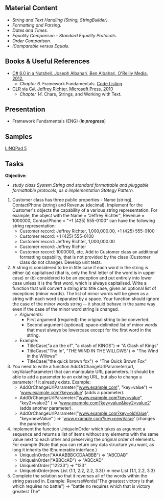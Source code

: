 ## Material Content 
- *String and Text Handling (String, StringBuilder).*
- *Formatting and Parsing.*
- *Dates and Times.*
- *Equality Comparison - Standard Equality Protocols.*
- *Order Comparison.*
- *IComparable versus Equals.*

## Books & Useful References 
- [C# 6.0 in a Nutshell. Joseph Albahari, Ben Albahari. O'Reilly Media. 2012.](http://shop.oreilly.com/product/0636920040323.do)
   - *Chapter 6.* Framework Fundamentals. [Code Listing](http://www.albahari.com/nutshell/ch06.aspx)
- [CLR via C#. Jeffrey Richter. Microsoft Press. 2010](https://www.goodreads.com/book/show/7121415-clr-via-c)
   - *Chapter 14.* Chars, Strings, and Working with Text.

## Presentation 
- Framework Fundamentals (ENG) (***in progress***)

## Samples 
[LINQPad 5](https://github.com/EPM-RD-NETLAB/.NET-Framework-modules/tree/master/M7.%20Framework%20Fundamentals/Samples/LINQPad)

## Tasks  
**Objective:** 
- *study class System.String and standard formattable and pluggable formattable protocols, as a implementation Stategy Pattern.* 

1. Customer class has three public properties - Name (string), ContactPhone (string) and Revenue (decimal). Implement for the Customer's objects the capability of a various string representation. For example, the object with the Name = "Jeffrey Richter", Revenue = 1000000, ContactPhone = "+1 (425) 555-0100" can have the following string representation:
   - Customer record: Jeffrey Richter, 1,000,000.00, +1 (425) 555-0100
   - Customer record: +1 (425) 555-0100
   - Customer record: Jeffrey Richter, 1,000,000.00
   - Customer record: Jeffrey Richter
   - Customer record: 1000000, etc. 
Add to Customer class an additional formatting capability, that is not provided by the class (Customer class do not change). Develop unit tests.
2. A string is considered to be in title case if each word in the string is either (a) capitalised (that is, only the first letter of the word is in upper case) or (b) considered to be an exception and put entirely into lower case unless it is the first word, which is always capitalised. Write a function that will convert a string into title case, given an optional list of exceptions (minor words). The list of minor words will be given as a string with each word separated by a space. Your function should ignore the case of the minor words string -- it should behave in the same way even if the case of the minor word string is changed.
    - *Arguments:*
      - First argument (required): the original string to be converted.
      - Second argument (optional): space-delimited list of minor words that must always be lowercase except for the first word in the string.
    - Example:
      - TitleCase("a an the of", "a clash of KINGS")   => "A Clash of Kings"
      - TitleCase("The In", "THE WIND IN THE WILLOWS") => "The Wind in the Willows"
      - TitleCase("the quick brown fox")               => "The Quick Brown Fox"
3. You need to write a function AddOrChangeUrlParameter(url, keyValueParameter) that can manipulate URL parameters. It should be able to add a parameter to an existing URL, but also to change a parameter if it already exists. 
   Example:
   - AddOrChangeUrlParameter("www.example.com", "key=value") => 'www.example.com?key=value' (adds a parameter).
   - AddOrChangeUrlParameter("www.example.com?key=value", "key2=value2" ) => 'www.example.com?key=value&key2=value2' (adds another parameter).
   - AddOrChangeUrlParameter("www.example.com?key=oldValue", "key=newValue" ) => 'www.example.com?key=newValue' (changes the parameter).
4. Implement the function UniqueInOrder which takes as argument a sequence and returns a list of items without any elements with the same value next to each other and preserving the original order of elements. For example (Note that you can return any data structure you want, as long it inherits the IEnumerable interface.)
   - UniqueInOrder("AAAABBBCCDAABBB")                     => "ABCDAB"
   - UniqueInOrder("ABBCcAD")                             => "ABCcAD"
   - UniqueInOrder("12233")                               => "123"
   - UniqueInOrder(new List<double> {1.1, 2.2, 2.2, 3.3}) => new List<double> {1.1, 2.2, 3.3}
5. Complete the solution so that it reverses all of the words within the string passed in. Example: 
      ReverseWords("The greatest victory is that which requires no battle") => "battle no requires which that is victory greatest The"
   
